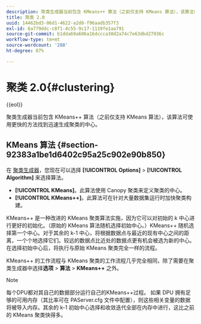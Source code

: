 ```yaml
---
description: 聚类生成器当前包含 KMeans++ 算法（之前仅支持 KMeans 算法），该算法可使用更快的方法找到迅速生成聚类的中心。
title: 聚类 2.0
uuid: 14462bd3-06d1-4622-a2d8-f96aadb357f3
exl-id: 6a779ddc-c8f1-4c55-9c17-1119fe1aa791
source-git-commit: b1dda69a606a16dccca30d2a74c7e63dbd27936c
workflow-type: tm+mt
source-wordcount: '288'
ht-degree: 87%

---
```


# 聚类 2.0{#clustering}

{{eol}}

聚类生成器当前包含 KMeans++ 算法（之前仅支持 KMeans 算法），该算法可使用更快的方法找到迅速生成聚类的中心。

## KMeans 算法 {#section-92383a1be1d6402c95a25c902e90b850}

在 [聚类生成器](https://experienceleague.adobe.com/docs/data-workbench/using/client/analysis-visualizations/visitor-cluster/c-visitor-cluster.html?lang=en)，您现在可以选择 **[!UICONTROL Options]** > **[!UICONTROL Algorithm]** 来选择算法。

* **[!UICONTROL KMeans]**。此算法使用 Canopy 聚类来定义聚类的中心。
* **[!UICONTROL KMeans++]**。此算法可在针对大量数据集运行时加快聚类构建。

<!-- <a id="section_8193A6D60C5540BB985085BE670B4544"></a> -->

KMeans++ 是一种改进的 KMeans 聚类算法实施，因为它可以对初始的 k 中心进行更好的初始化。（原始的 KMeans 算法随机选择初始中心。）KMeans++ 随机选择第一个中心。对于其余的 k-1 中心，将根据数据点与最近的现有中心之间的距离，一个个地选择它们。较远的数据点比近处的数据点更有机会被选为新的中心。在选择初始中心后，将执行与原始 KMeans 聚类完全一样的流程。

KMeans++ 的工作流程与 KMeans 聚类的工作流程几乎完全相同，除了需要在聚类生成器中选择&#x200B;**选项** > **算法** > **KMeans++** 之外。

>[!NOTE]
>
>每个DPU都对其自己的数据部分运行自己的KMeans++过程。 如果 DPU 拥有足够的可用内存（其比率可在 PAServer.cfg 文件中配置），则这些相关变量的数据将被导入内存。其余的 k-1 初始中心选择和收敛迭代全部在内存中进行，这比之前的 KMeans 聚类快得多。
